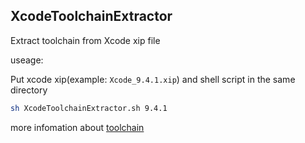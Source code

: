 ## XcodeToolchainExtractor
Extract toolchain from Xcode xip file

useage:

Put xcode xip(example: `Xcode_9.4.1.xip`) and shell script in the same directory

```bash
sh XcodeToolchainExtractor.sh 9.4.1
```

more infomation about [toolchain](https://blog.lvv.me/post/2018-12-20-xcode_toolchain/)
